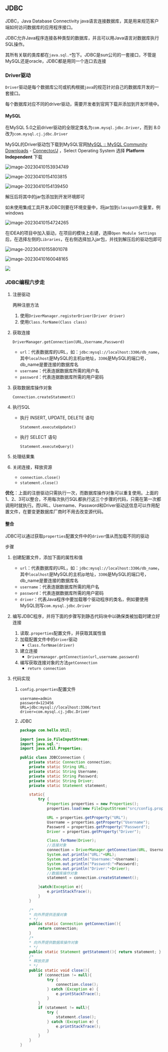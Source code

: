 ## JDBC

JDBC，Java Database Connectivity java语言连接数据库，其是用来规范客户端如何访问数据库的应用程序接口。

JDBC允许Java程序连接各种类型的数据库，并且可以用Java语言对数据库执行SQL操作。

其所有关联的类库都在`java.sql.*`包下。JDBC是sun公司的一套接口，不管是MySQL还是oracle，JDBC都是用同一个连口去连接

### Driver驱动

`Driver`驱动是每个数据库公司或机构根据`java`的规范针对自己的数据库开发的一套接口。

每个数据库对应不同的driver驱动，需要开发者到官网下载并添加到开发环境中。

#### MySQL

在MySQL 5.0之前driver驱动的全限定类名为`com.mysql.jdbc.Driver`，而到 8.0 改为`com.mysql.cj.jdbc.Driver`

MySQL的Driver驱动包下载到MySQL官网[MySQL :: MySQL Community Downloads](https://dev.mysql.com/downloads/) - [Connector/J](https://dev.mysql.com/downloads/connector/j/) ，Select Operating System 选择 **Platform Independent** 下载

![image-20230410153934749](https://gitee.com/imgsbed_8/my-images/raw/master/img/202304101539803.png)

![image-20230410154103815](https://gitee.com/imgsbed_8/my-images/raw/master/img/202304101541870.png)

![image-20230410154139450](https://gitee.com/imgsbed_8/my-images/raw/master/img/202304101541488.png)

解压后将其中的jar包添加到开发环境即可

如未使用集成工具开发JDBC则要在环境变量中，将jar加到`classpath`变量里，例windows

![image-20230410154724265](https://gitee.com/imgsbed_8/my-images/raw/master/img/202304101547311.png)

在IDEA的项目中加入驱动，在项目的模块上右键，选择`Open Module Settings`后，在选择左侧的`Libraries`，在右侧选择加入jar包，并找到解压后的驱动包即可

![image-20230410155801078](https://gitee.com/imgsbed_8/my-images/raw/master/img/202304101558127.png)

![image-20230410160048165](https://gitee.com/imgsbed_8/my-images/raw/master/img/202304101600198.png)

![](https://gitee.com/imgsbed_8/my-images/raw/master/img/202304101607975.png)



### JDBC编程六步走

1. 注册驱动

   两种注册方法

   1. 使用`DriverManager.registerDriver(Driver driver)`
   2. 使用`Class.forName(Class class)`

2. 获取连接

   `DriverManager.getConnection(URL,Username,Password)`

   - `url`：代表数据库的URL，如：`jdbc:mysql://localhost:3306/db_name`，其中`localhost`是MySQL的主机ip地址，`3306`是MySQL的端口号，db_name是要连接的数据库名
   - `username`：代表连据数据库所需的用户名
   - `password`：代表连据数据库所需的用户密码

3. 获取数据库操作对象

   `Connection.createStatement()`

4. 执行SQL

   - 执行 INSERT, UPDATE,  DELETE 语句

      `Statement.executeUpdate()`

   - 执行 SELECT 语句

     `Statement.executeQuery()`

5. 处理结果集

6. 关闭连接，释放资源

   - `connection.close()`
   - `statement.close()`

**优化**：上面的注册驱动只需执行一次，而数据库操作对象可以重复使用。上面的1、2、3可以整合，不用每次执行SQL都执行这三个步骤的代码，只需在第一次都调用时就执行。而URL、Username、Password和Driver驱动这信息可以作用配置文件，在要变更数据库厂商时不用去改变源代码。

#### 整合

JDBC可以通过获取`properties`配置文件中的`driver`值从而加载不同的驱动

步骤

1. 创建配置文件，添加下面的属性和值

   - `url`：代表数据库的URL，如：`jdbc:mysql://localhost:3306/db_name`，其中`localhost`是MySQL的主机ip地址，`3306`是MySQL的端口号，db_name是要连接的数据库名
   - `username`：代表连据数据库所需的用户名
   - `password`：代表连据数据库所需的用户密码
   - `driver`：代表Java程序中要加载哪个驱动程序的类名，例如要使用MySQL则写`com.mysql.jdbc.Driver`

2. 编写JDBC程序，并将下面的步骤写到静态代码块中以确保类被加载时建立好连接

   1. 读取`.properties`配置文件，并获取其属性值
   2. 加载配置文件中的`driver`驱动
      - `Class.forNmae(driver)`
   3. 建立连接
      - `Drivermanager.getConnection(url,username.password)`
   4. 编写获取连接对象的方法`getConnection`
      - `return connection`

3. 代码实现

   1. `config.properties`配置文件

      ```properties
      username=admin
      password=123456
      URL=jdbc:mysql://localhost:3306/test
      driver=com.mysql.cj.jdbc.Driver
      ```

   2. JDBC

      ```java
      package com.hello.Util;
      
      import java.io.FileInputStream;
      import java.sql.*;
      import java.util.Properties;
      
      public class JDBCConnection {
          private static Connection connection;
          private static String URL;
          private static String Username;
          private static String Password;
          private static String Driver;
          private static Statement statement;
      
          static{
              try {
                  Properties properties = new Properties();
                  properties.load(new FileInputStream("src/config.properties"));
      
                  URL = properties.getProperty("URL");
                  Username = properties.getProperty("Username");
                  Password = properties.getProperty("Password");
                  Driver = properties.getProperty("Driver");
      
                  Class.forName(Driver);
                  //连接对象
                  connection = DriverManager.getConnection(URL, Username, Password);
                  System.out.println("URL:"+URL);
                  System.out.println("Username:"+Username);
                  System.out.println("Password:"+Password);
                  System.out.println("Driver:"+Driver);
                  //数据库操作对象
                  statement = connection.createStatement();
      
              }catch(Exception e){
                  e.printStackTrace();
              }
          }
      
          /*
          * 向外界提供连接对象
          * */
          public static Connection getConnection(){
              return connection;
          }
          /*
          * 向外界提供数据库操作对象
          * */
          public static Statement getStatement(){ return statement; }
          /*
          * 释放资源
          * */
          public static void close(){
              if (connection != null){
                  try {
                      connection.close();
                  } catch (Exception e) {
                      e.printStackTrace();
                  }
              }
              if (statement != null){
                  try {
                      statement.close();
                  } catch (Exception e) {
                      e.printStackTrace();
                  }
              }
          }
      }
      ```

      
